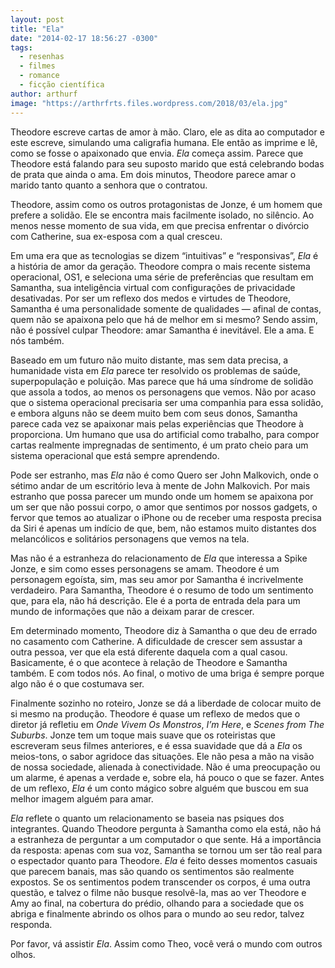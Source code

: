 ```yaml
---
layout: post
title: "Ela"
date: "2014-02-17 18:56:27 -0300"
tags:
  - resenhas
  - filmes
  - romance
  - ficção científica
author: arthurf
image: "https://arthrfrts.files.wordpress.com/2018/03/ela.jpg"
---
```


Theodore escreve cartas de amor à mão. Claro, ele as dita ao computador e este escreve, simulando uma caligrafia humana. Ele então as imprime e lê, como se fosse o apaixonado que envia. _Ela_ começa assim. Parece que Theodore está falando para seu suposto marido que está celebrando bodas de prata que ainda o ama. Em dois minutos, Theodore parece amar o marido tanto quanto a senhora que o contratou.

Theodore, assim como os outros protagonistas de Jonze, é um homem que prefere a solidão. Ele se encontra mais facilmente isolado, no silêncio. Ao menos nesse momento de sua vida, em que precisa enfrentar o divórcio com Catherine, sua ex-esposa com a qual cresceu.

Em uma era que as tecnologias se dizem “intuitivas” e “responsivas”, _Ela_ é a história de amor da geração. Theodore compra o mais recente sistema operacional, OS1, e seleciona uma série de preferências que resultam em Samantha, sua inteligência virtual com configurações de privacidade desativadas. Por ser um reflexo dos medos e virtudes de Theodore, Samantha é uma personalidade somente de qualidades — afinal de contas, quem não se apaixona pelo que há de melhor em si mesmo? Sendo assim, não é possível culpar Theodore: amar Samantha é inevitável. Ele a ama. E nós também.

Baseado em um futuro não muito distante, mas sem data precisa, a humanidade vista em _Ela_ parece ter resolvido os problemas de saúde, superpopulação e poluição. Mas parece que há uma síndrome de solidão que assola a todos, ao menos os personagens que vemos. Não por acaso que o sistema operacional precisaria ser uma companhia para essa solidão, e embora alguns não se deem muito bem com seus donos, Samantha parece cada vez se apaixonar mais pelas experiências que Theodore à proporciona. Um humano que usa do artificial como trabalho, para compor cartas realmente impregnadas de sentimento, é um prato cheio para um sistema operacional que está sempre aprendendo.

Pode ser estranho, mas _Ela_ não é como Quero ser John Malkovich, onde o sétimo andar de um escritório leva à mente de John Malkovich. Por mais estranho que possa parecer um mundo onde um homem se apaixona por um ser que não possui corpo, o amor que sentimos por nossos gadgets, o fervor que temos ao atualizar o iPhone ou de receber uma resposta precisa da Siri é apenas um indício de que, bem, não estamos muito distantes dos melancólicos e solitários personagens que vemos na tela.

Mas não é a estranheza do relacionamento de _Ela_ que interessa a Spike Jonze, e sim como esses personagens se amam. Theodore é um personagem egoísta, sim, mas seu amor por Samantha é incrivelmente verdadeiro. Para Samantha, Theodore é o resumo de todo um sentimento que, para ela, não há descrição. Ele é a porta de entrada dela para um mundo de informações que não a deixam parar de crescer.

Em determinado momento, Theodore diz à Samantha o que deu de errado no casamento com Catherine. A dificuldade de crescer sem assustar a outra pessoa, ver que ela está diferente daquela com a qual casou. Basicamente, é o que acontece à relação de Theodore e Samantha também. E com todos nós. Ao final, o motivo de uma briga é sempre porque algo não é o que costumava ser.

Finalmente sozinho no roteiro, Jonze se dá a liberdade de colocar muito de si mesmo na produção. Theodore é quase um reflexo de medos que o diretor já refletiu em _Onde Vivem Os Monstros_, _I’m Here_, e _Scenes from The Suburbs_. Jonze tem um toque mais suave que os roteiristas que escreveram seus filmes anteriores, e é essa suavidade que dá a _Ela_ os meios-tons, o sabor agridoce das situações. Ele não pesa a mão na visão de nossa sociedade, alienada à conectividade. Não é uma preocupação ou um alarme, é apenas a verdade e, sobre ela, há pouco o que se fazer. Antes de um reflexo, _Ela_ é um conto mágico sobre alguém que buscou em sua melhor imagem alguém para amar.

_Ela_ reflete o quanto um relacionamento se baseia nas psiques dos integrantes. Quando Theodore pergunta à Samantha como ela está, não há a estranheza de perguntar a um computador o que sente. Há a importância da resposta: apenas com sua voz, Samantha se tornou um ser tão real para o espectador quanto para Theodore. _Ela_ é feito desses momentos casuais que parecem banais, mas são quando os sentimentos são realmente expostos. Se os sentimentos podem transcender os corpos, é uma outra questão, e talvez o filme não busque resolvê-la, mas ao ver Theodore e Amy ao final, na cobertura do prédio, olhando para a sociedade que os abriga e finalmente abrindo os olhos para o mundo ao seu redor, talvez responda.

Por favor, vá assistir _Ela_. Assim como Theo, você verá o mundo com outros olhos.

